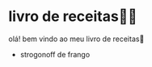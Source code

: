 # livro de receitas:man_cook: 

olá! bem vindo ao meu livro de receitas:wave:

- strogonoff de frango 
